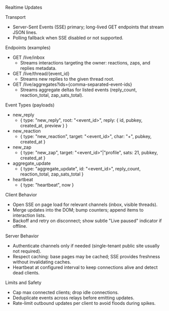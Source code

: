 Realtime Updates

Transport
- Server-Sent Events (SSE) primary; long-lived GET endpoints that stream JSON lines.
- Polling fallback when SSE disabled or not supported.

Endpoints (examples)
- GET /live/inbox
  - Streams interactions targeting the owner: reactions, zaps, and replies metadata.
- GET /live/thread/{event_id}
  - Streams new replies to the given thread root.
- GET /live/aggregates?ids={comma-separated-event-ids}
  - Streams aggregate deltas for listed events (reply_count, reaction_total, zap_sats_total).

Event Types (payloads)
- new_reply
  - { type: "new_reply", root: "<event_id>", reply: { id, pubkey, created_at, preview } }
- new_reaction
  - { type: "new_reaction", target: "<event_id>", char: "+", pubkey, created_at }
- new_zap
  - { type: "new_zap", target: "<event_id>"|"profile", sats: 21, pubkey, created_at }
- aggregate_update
  - { type: "aggregate_update", id: "<event_id>", reply_count, reaction_total, zap_sats_total }
- heartbeat
  - { type: "heartbeat", now }

Client Behavior
- Open SSE on page load for relevant channels (inbox, visible threads).
- Merge updates into the DOM; bump counters; append items to interaction lists.
- Backoff and retry on disconnect; show subtle "Live paused" indicator if offline.

Server Behavior
- Authenticate channels only if needed (single-tenant public site usually not required).
- Respect caching: base pages may be cached; SSE provides freshness without invalidating caches.
- Heartbeat at configured interval to keep connections alive and detect dead clients.

Limits and Safety
- Cap max connected clients; drop idle connections.
- Deduplicate events across relays before emitting updates.
- Rate-limit outbound updates per client to avoid floods during spikes.
